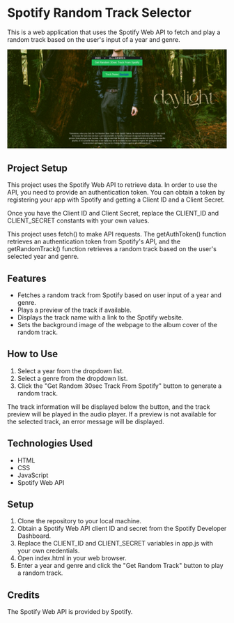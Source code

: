 # Spotify Random Track Selector

This is a web application that uses the Spotify Web API to fetch and play a random track based on the user's input of a year and genre.

![view](assets/vis.png)

## Project Setup

This project uses the Spotify Web API to retrieve data. In order to use the API, you need to provide an authentication token. You can obtain a token by registering your app with Spotify and getting a Client ID and a Client Secret.

Once you have the Client ID and Client Secret, replace the CLIENT_ID and CLIENT_SECRET constants with your own values.

This project uses fetch() to make API requests. The getAuthToken() function retrieves an authentication token from Spotify's API, and the getRandomTrack() function retrieves a random track based on the user's selected year and genre.

## Features
* Fetches a random track from Spotify based on user input of a year and genre.
* Plays a preview of the track if available.
* Displays the track name with a link to the Spotify website.
* Sets the background image of the webpage to the album cover of the random track.

## How to Use

1. Select a year from the dropdown list.
2. Select a genre from the dropdown list.
3. Click the "Get Random 30sec Track From Spotify" button to generate a random track.

The track information will be displayed below the button, and the track preview will be played in the audio player. If a preview is not available for the selected track, an error message will be displayed.

## Technologies Used
* HTML
* CSS
* JavaScript
* Spotify Web API

## Setup

1. Clone the repository to your local machine.
2. Obtain a Spotify Web API client ID and secret from the Spotify Developer Dashboard.
3. Replace the CLIENT_ID and CLIENT_SECRET variables in app.js with your own credentials.
4. Open index.html in your web browser.
5. Enter a year and genre and click the "Get Random Track" button to play a random track.

## Credits

The Spotify Web API is provided by Spotify.